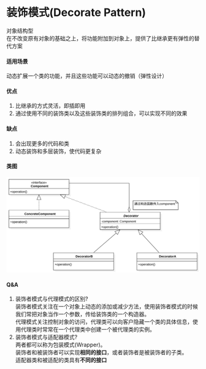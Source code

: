 # 装饰模式(Decorate Pattern)

对象结构型  
在不改变原有对象的基础之上，将功能附加到对象上，提供了比继承更有弹性的替代方案

#### 适用场景

动态扩展一个类的功能，并且这些功能可以动态的撤销（弹性设计）

#### 优点

1. 比继承的方式灵活，即插即用
2. 通过使用不同的装饰类以及这些装饰类的排列组合，可以实现不同的效果

#### 缺点

1. 会出现更多的代码和类
2. 动态装饰和多层装饰，使代码更复杂

#### 类图

![类图](https://github.com/1065763582/java-design-patterns/blob/master/src/resources/img/decorate.svg)

#### Q&A

1. 装饰者模式与代理模式的区别?  
   装饰者模式关注在一个对象上动态的添加或减少方法，使用装饰者模式的时候我们常把对象当作一个参数，传给装饰类的一个构造器。  
   代理模式关注控制对象的访问，代理类可以向客户隐藏一个类的具体信息，使用代理类时常常在一个代理类中创建一个被代理类的实例。  
2. 装饰者模式与适配器模式?  
   两者都可以称为包装模式(Wrapper)。  
   装饰者和被装饰者可以实现**相同的接口**，或者装饰者是被装饰者的子类。  
   适配器类和被适配的类具有**不同的接口**  